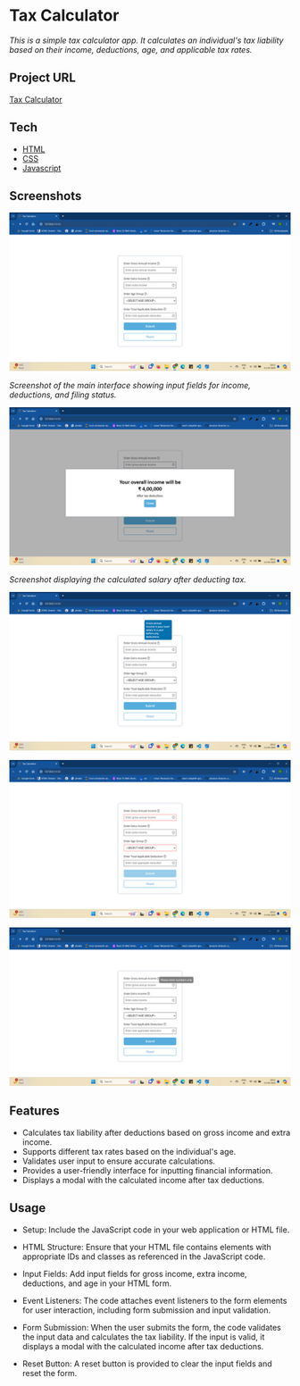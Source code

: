 # Tax Calculator

_This is a simple tax calculator app. It calculates an individual's tax liability based on their income, deductions, age, and applicable tax rates._

## Project URL

[Tax Calculator](https://tax-calculation-app.netlify.app/)

## Tech

- [HTML](https://developer.mozilla.org/en-US/docs/Web/HTML)
- [CSS](https://developer.mozilla.org/en-US/docs/Web/CSS)
- [Javascript](https://developer.mozilla.org/en-US/docs/Web/JavaScript)

## Screenshots

![Main Interface](https://github.com/Ravneet2711/tax-calculation/blob/main/screenshots/form.png)

*Screenshot of the main interface showing input fields for income, deductions, and filing status.*

![Results](https://github.com/Ravneet2711/tax-calculation/blob/main/screenshots/modal.png)

*Screenshot displaying the calculated salary after deducting tax.*

![Results](https://github.com/Ravneet2711/tax-calculation/blob/main/screenshots/formInfo.png)

![Results](https://github.com/Ravneet2711/tax-calculation/blob/main/screenshots/validate.png)

![Results](https://github.com/Ravneet2711/tax-calculation/blob/main/screenshots/validateInfo.png)



## Features

- Calculates tax liability after deductions based on gross income and extra income.
- Supports different tax rates based on the individual's age.
- Validates user input to ensure accurate calculations.
- Provides a user-friendly interface for inputting financial information.
- Displays a modal with the calculated income after tax deductions.

## Usage

- Setup: 
    Include the JavaScript code in your web application or HTML file.

- HTML Structure: 
    Ensure that your HTML file contains elements with appropriate IDs and classes as referenced in the JavaScript code.

- Input Fields: 
    Add input fields for gross income, extra income, deductions, and age in your HTML form.

- Event Listeners: 
    The code attaches event listeners to the form elements for user interaction, including form submission and input validation.

- Form Submission: 
    When the user submits the form, the code validates the input data and calculates the tax liability. If the input is valid, it displays a modal with the calculated income after tax deductions.

- Reset Button: 
    A reset button is provided to clear the input fields and reset the form.



